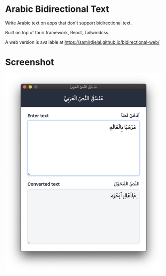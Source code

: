 # Arabic Bidirectional Text

Write Arabic text on apps that don't support bidirectional text.

Built on top of tauri framework, React, Tailwindcss.

A web version is available at https://samirdjelal.github.io/bidirectional-web/

# Screenshot

<img src="screenshot.png" width="600px" alt="Arabic Bidirectional Text"/>
